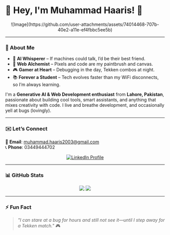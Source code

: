 # 👋 Hey, I'm Muhammad Haaris! 🚀

<p align="center">
  ![Image](https://github.com/user-attachments/assets/74014468-707b-40e2-a11e-ef4fbbc5ee5b)
</p>

---

### 🌟 About Me

- 🧠 **AI Whisperer** – If machines could talk, I’d be their best friend.  
- 🎨 **Web Alchemist** – Pixels and code are my paintbrush and canvas.  
- 🎮 **Gamer at Heart** – Debugging in the day, Tekken combos at night.  
- 📚 **Forever a Student** – Tech evolves faster than my WiFi disconnects, so I’m always learning.  

I'm a **Generative AI & Web Development enthusiast** from **Lahore, Pakistan**, passionate about building cool tools, smart assistants, and anything that mixes creativity with code. I live and breathe development, and occasionally yell at bugs (lovingly).

---

### ✉️ Let’s Connect

📧 **Email**: [muhammad.haaris2003@gmail.com](mailto:muhammad.haaris2003@gmail.com)  
📞 **Phone**: 03449444702

<p align="center">
  <a href="https://www.linkedin.com/in/haaris278/" target="_blank">
    <img src="https://img.shields.io/badge/LinkedIn-Connect-blue?style=for-the-badge&logo=linkedin&logoColor=white" alt="LinkedIn Profile" />
  </a>
</p>

---

### 📊 GitHub Stats

<div align="center">
  <img src="https://github-profile-summary-cards.vercel.app/api/cards/most-commit-language?username=MuhammadHaaris278&theme=github_dark" />
  <img src="https://github-readme-streak-stats.herokuapp.com?user=MuhammadHaaris278&theme=github-dark&hide_border=false" />
</div>

---

### ⚡ Fun Fact

> _"I can stare at a bug for hours and still not see it—until I step away for a Tekken match."_ 🎮

<!---
haarismuhammad/haarismuhammad is a ✨ special ✨ repository because its `README.md` (this file) appears on your GitHub profile.
You can click the Preview link to take a look at your changes.
--->
